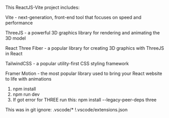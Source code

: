This ReactJS-Vite project includes:

Vite - next-generation, front-end tool that focuses on speed and performance

ThreeJS - a powerful 3D graphics library for rendering and animating the 3D model

React Three Fiber - a popular library for creating 3D graphics with ThreeJS in React

TailwindCSS - a popular utility-first CSS styling framework

Framer Motion - the most popular library used to bring your React website to life with animations

1) npm install
2) npm run dev
3) If got error for THREE run this: npm install --legacy-peer-deps three

This was in git ignore:
.vscode/*
!.vscode/extensions.json